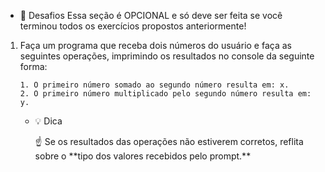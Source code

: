 - 🏅  Desafios
Essa seção é OPCIONAL e só deve ser feita se você terminou todos os exercícios propostos anteriormente!

1. Faça um programa que receba dois números do usuário e faça as seguintes operações, imprimindo os resultados no console da seguinte forma:
    
    ```
    1. O primeiro número somado ao segundo número resulta em: x.
    2. O primeiro número multiplicado pelo segundo número resulta em: y.
    ```
    
    - 💡  Dica
        
        <aside>
        ☝ Se os resultados das operações não estiverem corretos, reflita sobre o **tipo dos valores recebidos pelo prompt.**
        
        </aside>